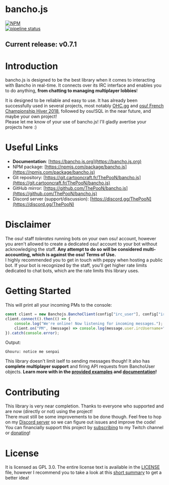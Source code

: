 # bancho.js

[![NPM](https://nodei.co/npm/bancho.js.png?compact=true)](https://nodei.co/npm/bancho.js/)  
[![pipeline status](https://git.cartooncraft.fr/ThePooN/bancho.js/badges/master/pipeline.svg)](https://git.cartooncraft.fr/ThePooN/bancho.js/commits/master)

## Current release: v0.7.1

# Introduction

bancho.js is designed to be the best library when it comes to interacting with Bancho in real-time. It connects over its IRC interface and enables you to do anything, **from chatting to managing multiplayer lobbies**!

It is designed to be reliable and easy to use. It has already been successfully used in several projects, most notably [OHC.gg](https://ohc.gg) and [osu! French Championship Hiver 2018](https://ofc.thepoon.fr), followed by osu!SQL in the near future, and maybe your own project!  
Please let me know of your use of bancho.js! I'll gladly avertise your projects here :)

# Useful Links

- **Documentation**: [https://bancho.js.org](https://bancho.js.org)
- NPM package: [https://npmjs.com/package/bancho.js](https://npmjs.com/package/bancho.js)
- Git repository: [https://git.cartooncraft.fr/ThePooN/bancho.js](https://git.cartooncraft.fr/ThePooN/bancho.js)
- GitHub mirror: [https://github.com/ThePooN/bancho.js](https://github.com/ThePooN/bancho.js)
- Discord server (support/discussion): [https://discord.gg/ThePooN](https://discord.gg/ThePooN)

# Disclaimer

The osu! staff *tolerates* running bots on your own osu! account, however you aren't allowed to create a dedicated osu! account to your bot without acknowledging the staff. **Any attempt to do so will be considered multi-accounting, which is against the osu! Terms of Use.**  
I highly recommended you to get in touch with peppy when hosting a public bot. If your bot is recognized by the staff, you'll get higher rate limits dedicated to chat bots, which are the rate limits this library uses.

# Getting Started
This will print all your incoming PMs to the console:
```javascript
const client = new Banchojs.BanchoClient(config["irc_user"], config["irc_pass"], config["irc_host"], config["irc_port"]);
client.connect().then(() => {
	console.log("We're online! Now listening for incoming messages.");
	client.on("PM", (message) => console.log(message.user.ircUsername+": "+message.message));
}).catch(console.error);
```
Output:
```
Ghouru: notice me senpai
```
This library doesn't limit iself to sending messages though! It also has **complete multiplayer support** and firing API requests from BanchoUser objects. **Learn more with in the [provided examples](https://github.com/ThePooN/bancho.js/tree/master/examples) and [documentation](https://bancho.js.org)!**

# Contributing

This library is very near completion. Thanks to everyone who supported and are now (directly or not) using the project!  
There must still be some improvements to be done though. Feel free to hop on my [Discord server](https://discord.gg/ThePooN) so we can figure out issues and improve the code!  
You can financially support this project by [subscribing](https://twitch.tv/ThePooN02/subscribe) to my Twitch channel or [donating](https://streamlabs.com/ThePooN02)!

# License

It is licensed as GPL 3.0. The entire license text is available in the [LICENSE](/LICENSE) file, however I recommend you to take a look at this [short summary](https://choosealicense.com/licenses/gpl-3.0/) to get a better idea!